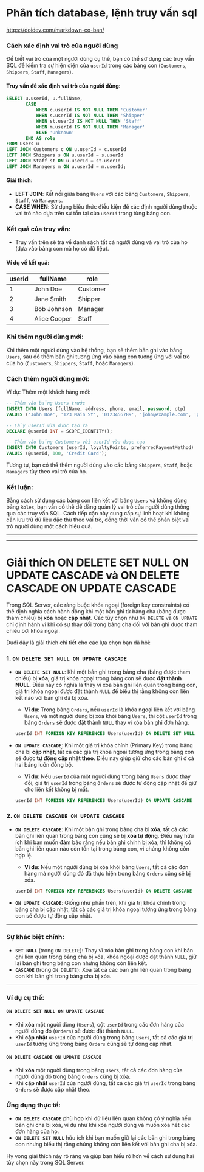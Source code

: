# Phân tích database, lệnh truy vấn sql

<https://doidev.com/markdown-co-ban/>

### Cách xác định vai trò của người dùng
Để biết vai trò của một người dùng cụ thể, bạn có thể sử dụng các truy vấn SQL để kiểm tra sự hiện diện của `userId` trong các bảng con (`Customers`, `Shippers`, `Staff`, `Managers`).

#### Truy vấn để xác định vai trò của người dùng:

```sql
SELECT u.userId, u.fullName, 
       CASE 
           WHEN c.userId IS NOT NULL THEN 'Customer'
           WHEN s.userId IS NOT NULL THEN 'Shipper'
           WHEN st.userId IS NOT NULL THEN 'Staff'
           WHEN m.userId IS NOT NULL THEN 'Manager'
           ELSE 'Unknown'
       END AS role
FROM Users u
LEFT JOIN Customers c ON u.userId = c.userId
LEFT JOIN Shippers s ON u.userId = s.userId
LEFT JOIN Staff st ON u.userId = st.userId
LEFT JOIN Managers m ON u.userId = m.userId;
```

#### Giải thích:
- **LEFT JOIN**: Kết nối giữa bảng `Users` với các bảng `Customers`, `Shippers`, `Staff`, và `Managers`.
- **CASE WHEN**: Sử dụng biểu thức điều kiện để xác định người dùng thuộc vai trò nào dựa trên sự tồn tại của `userId` trong từng bảng con.

### Kết quả của truy vấn:
- Truy vấn trên sẽ trả về danh sách tất cả người dùng và vai trò của họ (dựa vào bảng con mà họ có dữ liệu).

#### Ví dụ về kết quả:

| userId | fullName      | role     |
|--------|---------------|----------|
| 1      | John Doe      | Customer |
| 2      | Jane Smith    | Shipper  |
| 3      | Bob Johnson   | Manager  |
| 4      | Alice Cooper  | Staff    |

### Khi thêm người dùng mới:
Khi thêm một người dùng vào hệ thống, bạn sẽ thêm bản ghi vào bảng `Users`, sau đó thêm bản ghi tương ứng vào bảng con tương ứng với vai trò của họ (`Customers`, `Shippers`, `Staff`, hoặc `Managers`).

### Cách thêm người dùng mới:
Ví dụ: Thêm một khách hàng mới:

```sql
-- Thêm vào bảng Users trước
INSERT INTO Users (fullName, address, phone, email, password, otp) 
VALUES ('John Doe', '123 Main St', '0123456789', 'john@example.com', 'password123', '123456');

-- Lấy userId vừa được tạo ra
DECLARE @userId INT = SCOPE_IDENTITY();

-- Thêm vào bảng Customers với userId vừa được tạo
INSERT INTO Customers (userId, loyaltyPoints, preferredPaymentMethod) 
VALUES (@userId, 100, 'Credit Card');
```

Tương tự, bạn có thể thêm người dùng vào các bảng `Shippers`, `Staff`, hoặc `Managers` tùy theo vai trò của họ.

### Kết luận:
Bằng cách sử dụng các bảng con liên kết với bảng `Users` và không dùng bảng `Roles`, bạn vẫn có thể dễ dàng quản lý vai trò của người dùng thông qua các truy vấn SQL. Cách tiếp cận này cung cấp sự linh hoạt khi không cần lưu trữ dữ liệu đặc thù theo vai trò, đồng thời vẫn có thể phân biệt vai trò người dùng một cách hiệu quả.

---
---

# Giải thích ON DELETE SET NULL ON UPDATE CASCADE và  ON DELETE CASCADE ON UPDATE CASCADE

Trong SQL Server, các ràng buộc khóa ngoại (foreign key constraints) có thể định nghĩa cách hành động khi một bản ghi từ bảng cha (bảng được tham chiếu) bị **xóa** hoặc **cập nhật**. Các tùy chọn như `ON DELETE` và `ON UPDATE` chỉ định hành vi khi có sự thay đổi trong bảng cha đối với bản ghi được tham chiếu bởi khóa ngoại.

Dưới đây là giải thích chi tiết cho các lựa chọn bạn đã hỏi:

### 1. `ON DELETE SET NULL ON UPDATE CASCADE`

- **`ON DELETE SET NULL`**: Khi một bản ghi trong bảng cha (bảng được tham chiếu) bị **xóa**, giá trị khóa ngoại trong bảng con sẽ được **đặt thành NULL**. Điều này có nghĩa là thay vì xóa bản ghi liên quan trong bảng con, giá trị khóa ngoại được đặt thành `NULL` để biểu thị rằng không còn liên kết nào với bản ghi đã bị xóa.

  - **Ví dụ**: Trong bảng `Orders`, nếu `userId` là khóa ngoại liên kết với bảng `Users`, và một người dùng bị xóa khỏi bảng `Users`, thì cột `userId` trong bảng `Orders` sẽ được đặt thành `NULL` thay vì xóa bản ghi đơn hàng.

  ```sql
  userId INT FOREIGN KEY REFERENCES Users(userId) ON DELETE SET NULL
  ```

- **`ON UPDATE CASCADE`**: Khi một giá trị khóa chính (Primary Key) trong bảng cha bị **cập nhật**, tất cả các giá trị khóa ngoại tương ứng trong bảng con sẽ được **tự động cập nhật theo**. Điều này giúp giữ cho các bản ghi ở cả hai bảng luôn đồng bộ.

  - **Ví dụ**: Nếu `userId` của một người dùng trong bảng `Users` được thay đổi, giá trị `userId` trong bảng `Orders` sẽ được tự động cập nhật để giữ cho liên kết không bị mất.

  ```sql
  userId INT FOREIGN KEY REFERENCES Users(userId) ON UPDATE CASCADE
  ```

### 2. `ON DELETE CASCADE ON UPDATE CASCADE`

- **`ON DELETE CASCADE`**: Khi một bản ghi trong bảng cha bị **xóa**, tất cả các bản ghi liên quan trong bảng con cũng sẽ bị **xóa tự động**. Điều này hữu ích khi bạn muốn đảm bảo rằng nếu bản ghi chính bị xóa, thì không có bản ghi liên quan nào còn tồn tại trong bảng con, vì chúng không còn hợp lệ.

  - **Ví dụ**: Nếu một người dùng bị xóa khỏi bảng `Users`, tất cả các đơn hàng mà người dùng đó đã thực hiện trong bảng `Orders` cũng sẽ bị xóa.

  ```sql
  userId INT FOREIGN KEY REFERENCES Users(userId) ON DELETE CASCADE
  ```

- **`ON UPDATE CASCADE`**: Giống như phần trên, khi giá trị khóa chính trong bảng cha bị cập nhật, tất cả các giá trị khóa ngoại tương ứng trong bảng con sẽ được tự động cập nhật.

---

### Sự khác biệt chính:
- **`SET NULL`** (trong `ON DELETE`): Thay vì xóa bản ghi trong bảng con khi bản ghi liên quan trong bảng cha bị xóa, khóa ngoại được đặt thành `NULL`, giữ lại bản ghi trong bảng con nhưng không còn liên kết.
- **`CASCADE`** (trong `ON DELETE`): Xóa tất cả các bản ghi liên quan trong bảng con khi bản ghi trong bảng cha bị xóa.

---

### Ví dụ cụ thể:

#### `ON DELETE SET NULL ON UPDATE CASCADE`
- Khi **xóa** một người dùng (`Users`), cột `userId` trong các đơn hàng của người dùng đó (`Orders`) sẽ được đặt thành `NULL`.
- Khi **cập nhật** `userId` của người dùng trong bảng `Users`, tất cả các giá trị `userId` tương ứng trong bảng `Orders` cũng sẽ tự động cập nhật.

#### `ON DELETE CASCADE ON UPDATE CASCADE`
- Khi **xóa** một người dùng trong bảng `Users`, tất cả các đơn hàng của người dùng đó trong bảng `Orders` cũng bị xóa.
- Khi **cập nhật** `userId` của người dùng, tất cả các giá trị `userId` trong bảng `Orders` sẽ được cập nhật theo.

### Ứng dụng thực tế:
- **`ON DELETE CASCADE`** phù hợp khi dữ liệu liên quan không có ý nghĩa nếu bản ghi cha bị xóa, ví dụ như khi xóa người dùng và muốn xóa hết các đơn hàng của họ.
- **`ON DELETE SET NULL`** hữu ích khi bạn muốn giữ lại các bản ghi trong bảng con nhưng biểu thị rằng chúng không còn liên kết với bản ghi cha bị xóa.

Hy vọng giải thích này rõ ràng và giúp bạn hiểu rõ hơn về cách sử dụng hai tùy chọn này trong SQL Server.
